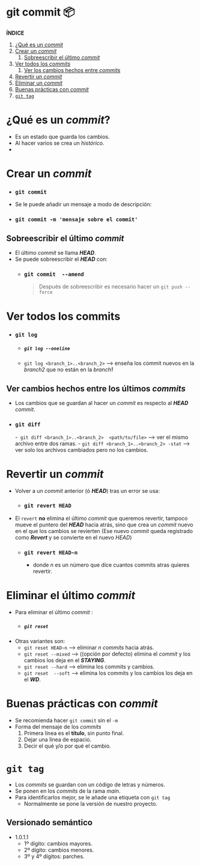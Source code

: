 # git commit 📦

**ÍNDICE**

1. [¿Qué es un _commit_](#commit)
2. [Crear un _commit_](#crear)
   1. [Sobreescribir el último _commit_](#amend)
3. [Ver todos los _commits_](#log)
   1. [Ver los cambios hechos entre _commits_](#diff)
4. [Revertir un _commit_](#revert)
5. [Eliminar un _commit_](#reset)
6. [Buenas prácticas con _commit_](#buenas)
7. [`git tag`](#tag)

# ¿Qué es un _commit_?<a name='commit'></a>

- Es un estado que guarda los cambios.
- Al hacer varios se crea un _histórico_.
-

# Crear un _commit_<a name='crear'></a>

- ### `git commit`
- Se le puede añadir un mensaje a modo de descripción:
- ### `git commit -m 'mensaje sobre el commit'`

## Sobreescribir el último _commit_<a name='amend'></a>

- El último _commit_ se llama **_HEAD_**.
- Se puede sobreescribir el **_HEAD_** con:
  - ### `git commit  --amend`
    > Después de sobreescribir es necesario hacer un `git push --force`

# Ver todos los commits<a name='log'></a>

- ### `git log`
  - ##### `git log --oneline`
  - `git log <branch_1>..<branch_2>` --> enseña los commit nuevos en la _branch2_ que no están en la _branch1_

## Ver cambios hechos entre los últimos _commits_<a name='diff'></a>

- Los cambios que se guardan al hacer un _commit_ es respecto al **_HEAD_** _commit_.
- ### `git diff`
  -` git diff <branch_1>..<branch_2>  <path/to/file>` --> ver el mismo archivo entre dos ramas. - `git diff <branch_1>..<branch_2> -stat` --> ver solo los archivos cambiados pero no los cambios.

# Revertir un _commit_<a name='revert'></a>

- Volver a un _commit_ anterior (ó **_HEAD_**) tras un error se usa:
  - ### `git revert HEAD`
- El `revert` **no** elimina el último _commit_ que queremos revertir, tampoco mueve el puntero del **_HEAD_** hacia atrás, sino que crea un _commit_ nuevo en el que los cambios se revierten (Ese nuevo _commit_ queda registrado como **_Revert_** y se convierte en el nuevo _HEAD_)
  - ### `git revert HEAD~n`
    - donde _n_ es un número que dice cuantos commits atras quieres revertir.

# Eliminar el último _commit_<a name='reset'></a>

- Para eliminar el último _commit_ :
  - ##### `git reset`
- Otras variantes son:
  - `git reset HEAD~n` --> eliminar _n_ _commits_ hacia atrás.
  - `git reset --mixed` --> ((opción por defecto) elimina el _commit_ y los cambios los deja en el **_STAYING_**.
  - `git reset --hard` --> elimina los commits y cambios.
  - `git reset  --soft` --> elimina los commits y los cambios los deja en el **_WD_**.

# Buenas prácticas con _commit_<a name='buenas'></a>

- Se recomienda hacer `git commit` sin el `-m`
- Forma del mensaje de los _commits_
  1.  Primera línea es el **título**, sin punto final.
  2.  Dejar una línea de espacio.
  3.  Decir el qué y/o por qué el cambio.

# `git tag`<a name='tag'></a>

- Los _commits_ se guardan con un código de letras y números.
- Se ponen en los _commits_ de la rama _main_.
- Para identificarlos mejor, se le añade una etiqueta con `git tag`
  - Normalmente se pone la versión de nuestro proyecto.

## Versionado semántico

- 1.0.1.1
  - 1º dígito: cambios mayores.
  - 2º dígito: cambios menores.
  - 3º y 4º dígitos: parches.

